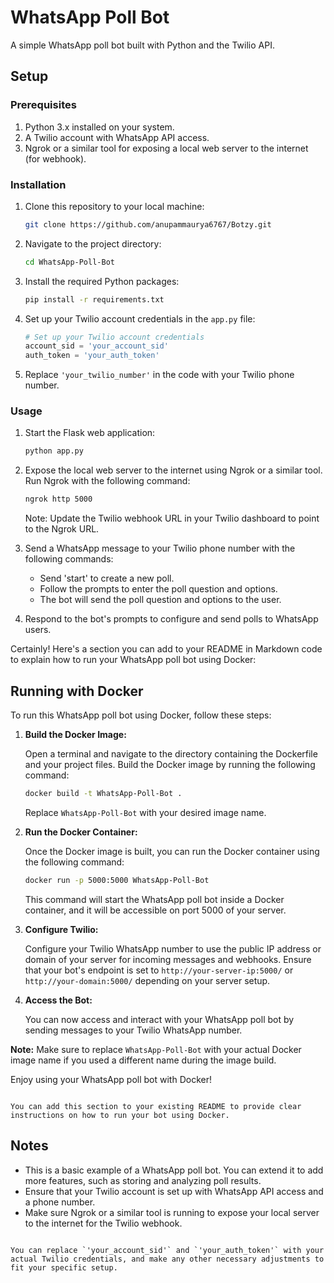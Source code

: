 # WhatsApp Poll Bot

A simple WhatsApp poll bot built with Python and the Twilio API.

## Setup

### Prerequisites

1. Python 3.x installed on your system.
2. A Twilio account with WhatsApp API access.
3. Ngrok or a similar tool for exposing a local web server to the internet (for webhook).

### Installation

1. Clone this repository to your local machine:

   ```bash
   git clone https://github.com/anupammaurya6767/Botzy.git
   ```

2. Navigate to the project directory:

   ```bash
   cd WhatsApp-Poll-Bot
   ```

3. Install the required Python packages:

   ```bash
   pip install -r requirements.txt
   ```

4. Set up your Twilio account credentials in the `app.py` file:

   ```python
   # Set up your Twilio account credentials
   account_sid = 'your_account_sid'
   auth_token = 'your_auth_token'
   ```

5. Replace `'your_twilio_number'` in the code with your Twilio phone number.

### Usage

1. Start the Flask web application:

   ```bash
   python app.py
   ```

2. Expose the local web server to the internet using Ngrok or a similar tool. Run Ngrok with the following command:

   ```bash
   ngrok http 5000
   ```

   Note: Update the Twilio webhook URL in your Twilio dashboard to point to the Ngrok URL.

3. Send a WhatsApp message to your Twilio phone number with the following commands:

   - Send 'start' to create a new poll.
   - Follow the prompts to enter the poll question and options.
   - The bot will send the poll question and options to the user.

4. Respond to the bot's prompts to configure and send polls to WhatsApp users.

Certainly! Here's a section you can add to your README in Markdown code to explain how to run your WhatsApp poll bot using Docker:

## Running with Docker

To run this WhatsApp poll bot using Docker, follow these steps:

1. **Build the Docker Image:**

   Open a terminal and navigate to the directory containing the Dockerfile and your project files. Build the Docker image by running the following command:

   ```bash
   docker build -t WhatsApp-Poll-Bot .
   ```

   Replace `WhatsApp-Poll-Bot` with your desired image name.

2. **Run the Docker Container:**

   Once the Docker image is built, you can run the Docker container using the following command:

   ```bash
   docker run -p 5000:5000 WhatsApp-Poll-Bot
   ```

   This command will start the WhatsApp poll bot inside a Docker container, and it will be accessible on port 5000 of your server.

3. **Configure Twilio:**

   Configure your Twilio WhatsApp number to use the public IP address or domain of your server for incoming messages and webhooks. Ensure that your bot's endpoint is set to `http://your-server-ip:5000/` or `http://your-domain:5000/` depending on your server setup.

4. **Access the Bot:**

   You can now access and interact with your WhatsApp poll bot by sending messages to your Twilio WhatsApp number.

**Note:** Make sure to replace `WhatsApp-Poll-Bot` with your actual Docker image name if you used a different name during the image build.

Enjoy using your WhatsApp poll bot with Docker!
```

You can add this section to your existing README to provide clear instructions on how to run your bot using Docker.
```
## Notes

- This is a basic example of a WhatsApp poll bot. You can extend it to add more features, such as storing and analyzing poll results.
- Ensure that your Twilio account is set up with WhatsApp API access and a phone number.
- Make sure Ngrok or a similar tool is running to expose your local server to the internet for the Twilio webhook.
```

You can replace `'your_account_sid'` and `'your_auth_token'` with your actual Twilio credentials, and make any other necessary adjustments to fit your specific setup.
```
